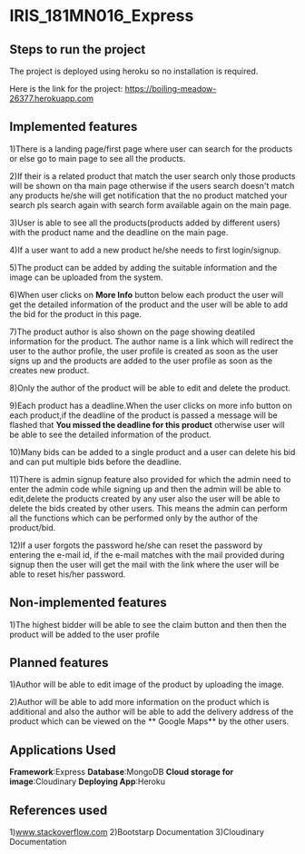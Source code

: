# IRIS_181MN016_Express

## Steps to run the project
The project is deployed using heroku so no installation is required.

Here is the link for the project: https://boiling-meadow-26377.herokuapp.com

## Implemented features
1)There is a landing page/first page where user can search for the products or else go to main page to see all the products.

2)If their is a related product that match the user search only those products will be shown on tha main page otherwise if the users search doesn't match any products he/she will get notification that the no product matched your search pls search again with search form available again on the main page.

3)User is able to see all the products(products added by different users) with the product name and the deadline on the main page.

4)If a user want to add a new product he/she needs to first login/signup.

5)The product can be added by adding the suitable information and the image can be uploaded from the system.

6)When user clicks on **More Info** button below each product the user will get the detailed information of the product and the user will be able to add the bid for the product in this page.

7)The product author is also shown on the page showing deatiled information for the product. The author name is a link which will redirect the user to the author profile, the user profile is created as soon as the user signs up and the products are added to the user profile as soon as the creates new product.

8)Only the author of the product will be able to edit and delete the product.

9)Each product has a deadline.When the user clicks on more info button on each product,if the deadline of the product is passed a message will be flashed that **You missed the deadline for this product** otherwise user will be able to see the detailed information of the product.

10)Many bids can be added to a single product and a user can delete his bid and can put multiple bids before the deadline.

11)There is admin signup feature also provided for which the admin need to enter the admin code while signing up and then the admin will be able to edit,delete the products created by any user also the user will be able to delete the bids created by other users. This means the admin can perform all the functions which can be performed only by the author of the product/bid.

12)If a user forgots the password he/she can reset the password by entering the e-mail id, if the e-mail matches with the mail provided during signup then the user will get the mail with the link where the user will be able to reset his/her password.

## Non-implemented features

1)The highest bidder will be able to see the claim button and then then the product will be added to the user profile

## Planned features

1)Author will be able to edit image of the product by uploading the image.

2)Author will be able to add more information on the product which is additional and also the author will be able to add the delivery address of the product which can be viewed on the ** Google Maps** by the other users.

## Applications Used

**Framework**:Express
**Database**:MongoDB
**Cloud storage for image**:Cloudinary
**Deploying App**:Heroku

## References used

1)www.stackoverflow.com
2)Bootstarp Documentation
3)Cloudinary Documentation

